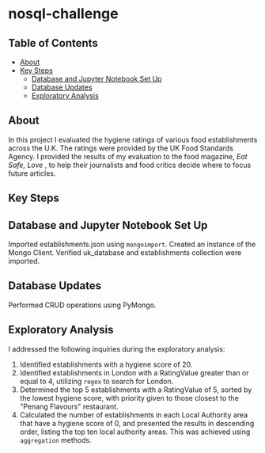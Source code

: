 # nosql-challenge

## Table of Contents
- [About](#about)
- [Key Steps](#key-steps)
   - [Database and Jupyter Notebook Set Up](#database-and-jupyter-notebook-set-up)
   - [Database Updates](#database-updates)
   - [Exploratory Analysis](#exploratory-analysis)

## About
In this project I evaluated the hygiene ratings of various food establishments across the U.K.
The ratings were provided by the UK Food Standards Agency. I provided the results of my evaluation to the food magazine, 
*Eat Safe, Love* , to help their journalists and food critics decide where to focus future articles.

## Key Steps
## **Database and Jupyter Notebook Set Up**
Imported establishments.json using `mongoimport`.
Created an instance of the Mongo Client.
Verified uk_database and establishments collection were imported. <br>
## **Database Updates**
Performed CRUD operations using PyMongo.
         
## **Exploratory Analysis**
I addressed the following inquiries during the exploratory analysis:

1. Identified establishments with a hygiene score of 20.
2. Identified establishments in London with a RatingValue greater than or equal to 4, utilizing `regex` to search for London.
3. Determined the top 5 establishments with a RatingValue of 5, sorted by the lowest hygiene score, with priority given to those closest to the "Penang Flavours" restaurant.
4. Calculated the number of establishments in each Local Authority area that have a hygiene score of 0, and presented the results in descending order, listing the top ten local authority areas. This was achieved using `aggregation` methods.

